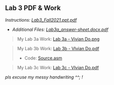 ## Lab 3 PDF & Work

*Instructions: [Lab3_Fall2021.ppt.pdf](https://github.com/odnaiviv/CSC3210/blob/main/Labs/Lab%2003/Lab3_Fall2021.ppt.pdf)*

* *Additional Files: [Lab3a_answer-sheet.docx.pdf](https://github.com/odnaiviv/CSC3210/blob/main/Labs/Lab%2003/Lab3a_answer-sheet.docx.pdf)*

>My Lab 3a Work: [Lab 3a - Vivian Do.png](https://github.com/odnaiviv/CSC3210/blob/main/Labs/Lab%2003/Lab%203a%20-%20Vivian%20Do.png)

>My Lab 3b Work: [Lab 3b - VIvian Do.pdf](https://github.com/odnaiviv/CSC3210/blob/main/Labs/Lab%2003/Lab%203b%20-%20Vivian%20Do.pdf)
>* Code: [Source.asm](https://github.com/odnaiviv/CSC3210/blob/main/Labs/Lab%2003/Source.asm)

>My Lab 3c Work: [Lab 3c - VIvian Do.pdf](https://github.com/odnaiviv/CSC3210/blob/main/Labs/Lab%2003/Lab%203c%20-%20Vivian%20Do.pdf)


*pls excuse my messy handwriting ^^; !*
